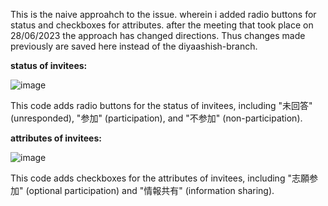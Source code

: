 This is the naive approahch to the issue. wherein i added radio buttons for status and checkboxes for attributes. after the meeting that took place on 28/06/2023 the approach has changed directions. 
Thus changes made previously are saved here instead of the diyaashish-branch. 

**status of invitees:**

![image](https://github.com/diyaashish/loioz/assets/73493994/961b2b74-2ef6-4a7a-9f2d-cda1f5383357)

This code adds radio buttons for the status of invitees, including "未回答" (unresponded), "参加" (participation), and "不参加" (non-participation).

**attributes of invitees:**

![image](https://github.com/diyaashish/loioz/assets/73493994/d17b6210-6233-4158-b170-659796475260)

This code adds checkboxes for the attributes of invitees, including "志願参加" (optional participation) and "情報共有" (information sharing).
